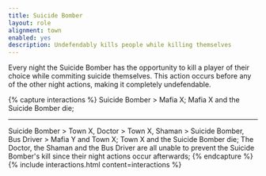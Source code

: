 ```yaml
---
title: Suicide Bomber
layout: role
alignment: town
enabled: yes
description: Undefendably kills people while killing themselves
---
```


Every night the Suicide Bomber has the opportunity to kill a player of their choice while commiting suicide themselves. This action occurs before any of the other night actions, making it completely undefendable.

{% capture interactions %}
Suicide Bomber > Mafia X;
Mafia X and the Suicide Bomber die;

---
Suicide Bomber > Town X, Doctor > Town X, Shaman > Suicide Bomber, Bus Driver > Mafia Y and Town X;
Town X and the Suicide Bomber die;
The Doctor, the Shaman and the Bus Driver are all unable to prevent the Suicide Bomber's kill since their night actions occur afterwards;
{% endcapture %}
{% include interactions.html content=interactions %}
